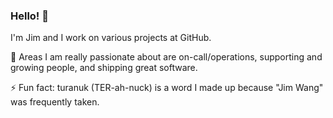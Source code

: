 ### Hello! 👋

I'm Jim and I work on various projects at GitHub.

💬 Areas I am really passionate about are on-call/operations, supporting and growing people, and shipping great software.

⚡ Fun fact: turanuk (TER-ah-nuck) is a word I made up because "Jim Wang" was frequently taken.

<!--
**turanuk/turanuk** is a ✨ _special_ ✨ repository because its `README.md` (this file) appears on your GitHub profile.

Here are some ideas to get you started:

- 🔭 I’m currently working on ...
- 🌱 I’m currently learning ...
- 👯 I’m looking to collaborate on ...
- 🤔 I’m looking for help with ...
- 💬 Ask me about ...
- 📫 How to reach me: ...
- 😄 Pronouns: ...
- 
-->
